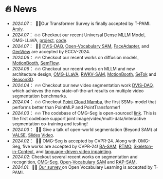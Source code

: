 # 🔥 News

[//]: # (- *2024.04*： 🔥🔥 Checkout our Mamba works. [Point Cloud Mamba]&#40;https://arxiv.org/abs/2403.00762&#41;, [MambaAD]&#40;https://arxiv.org/abs/2404.06564&#41;, and [DGMamba]&#40;https://arxiv.org/abs/2404.07794&#41;. )
- *2024.07*： &nbsp;🎉🎉Our Transformer Survey is finally accepted by T-PAMI. [Arxiv](https://arxiv.org/abs/2304.09854).
- *2024.07*： 🔥🔥 Checkout our recent Universal Dense MLLM Model, OMG-LLaVA, [project](https://lxtgh.github.io/project/omg_llava/), [code](https://github.com/lxtGH/OMG-Seg/tree/main/omg_llava).
- *2024.07*： &nbsp;🎉🎉 [DVIS-DAQ](https://zhang-tao-whu.github.io/projects/DVIS_DAQ/), [Open-Vocabulary SAM](https://www.mmlab-ntu.com/project/ovsam/), [FaceAdapter](https://github.com/FaceAdapter/Face-Adapter), and [GenView](https://arxiv.org/pdf/2403.12003) are accepted by ECCV-2024.
- *2024.06*： 🔥🔥 Checkout our recent works on diffusion models, [MotionBooth](https://arxiv.org/abs/2406.17758), [SemFlow]().
- *2024.06*： 🔥🔥 Checkout our recent works on MLLM and new architecture design, [OMG-LLaVA](https://arxiv.org/abs/2406.19389), [RWKV-SAM](https://arxiv.org/abs/2406.19369), [MotionBooth](https://arxiv.org/abs/2406.17758), [SeTok](https://arxiv.org/abs/2406.05127) and [Reason3D](https://arxiv.org/abs/2405.17427).
- *2024.04*： 🔥🔥 Checkout our new video segmentation work [DVIS-DAQ](https://arxiv.org/abs/2404.00086), which achieves the new state-of-the-art results on multiple video segmentation benchmarks.
- *2024.04*： 🔥🔥 Checkout [Point Cloud Mamba](https://arxiv.org/abs/2403.00762), the first SSMs-model that performs better than PointMLP and PointTransformer!
- *2024.03*： 🔥🔥 The codebase of OMG-Seg is open-sourced! [link](https://github.com/lxtGH/OMG-Seg). This is the first codebase support joint image/video/multi-data/interactive segmentation co-training and testing!
- *2024.03*： &nbsp;🎉🎉 Give a talk of open-world segmentation (Beyond SAM) at [VALSE](http://valser.org/), [Slides](../../project/paper_local/xiangtai_valse_talk_3_20_2024.pdf) [Video](https://www.bilibili.com/video/BV1PZ421b7U7/?spm_id_from=333.337.search-card.all.click&vd_source=6bb672e5bcff6f43a998d1ba30743967).
- *2024.02*： &nbsp;🎉🎉 OMG-Seg is accepted by CVPR-24. Along with OMG-Seg, five works are accepted by CVPR-24! [BA-SAM](https://arxiv.org/abs/2401.02317), [RTMO](https://arxiv.org/abs/2312.07526), [Skeleton-in-Context](https://arxiv.org/abs/2312.03703), and [language-driven video inpainting](https://arxiv.org/abs/2401.10226). 
- *2024.02*: Checkout several recent works on segmentation and recognition, [OMG-Seg](https://arxiv.org/abs/2401.10229), [Open-Vocabulary SAM](https://arxiv.org/abs/2401.02955) and [RAP-SAM](https://arxiv.org/abs/2401.10228).
- *2024.01*: &nbsp;🎉🎉 <a href="https://arxiv.org/abs/2306.15880"> Our survey </a> on Open Vocabulary Learning is accepted by T-PAMI.

[//]: # (- *2023.12*: Checkout [EdgeSAM]&#40;https://arxiv.org/abs/2312.06660&#41;, a mobile SAM that can run on iPhone! )

[//]: # (- *2023.10*: Checkout our recent works on Open-Vocabulary Detection and Segmentation. [DST-Det]&#40;https://arxiv.org/abs/2310.01393&#41;, [CLIPSelf]&#40;https://arxiv.org/abs/2310.01403&#41;, [MosaicFusion]&#40;https://arxiv.org/abs/2309.13042&#41;.)

[//]: # (- *2023.09*: &nbsp;🎉🎉 Two NeurIPS Paper are accepted as SpotLight. PSG4D and Point-In-Context.)
[//]: # (- *2023.08*: Give a talk of video segmentation at [VALSE]&#40;http://valser.org/&#41; and [Slides]&#40;../../project/paper_local/talk-valse-8-30-2023.pdf&#41;.)

[//]: # (- *2023.07*: &nbsp;🎉🎉 Three paper in ICCV-23: Tube-Link, Betrayed Caption and EMO-Net. One Oral Paper in ICCV-23 workshop. See you in Paris!!  SFNet-Lite is accepted by IJCV.)

[//]: # (- *2023.06*: Checkout our <a href="https://arxiv.org/abs/2306.08659"> new paper </a> on point cloud in-context learning and <a href="https://arxiv.org/abs/2306.15880"> the first survey</a>  on Open Vocabulary Learning. )

[//]: # (- *2023.03*: Checkout our <a href="https://arxiv.org/abs/2304.09854"> new survey </a> on transformer-based segmentation and detection, Also Video Talk, Chinese, [Link]&#40;https://www.bilibili.com/video/BV1tc411M7DC/?spm_id_from=333.337.search-card.all.click&vd_source=6bb672e5bcff6f43a998d1ba30743967&#41;. )

[//]: # (- *2023.03*：Please checkout our new work, <a href="https://arxiv.org/abs/2303.12782">Tube-Link</a>, the first universal video segmentation framework that outperforms specific video segmentation methods &#40;VIS,VSS,VPS&#41;.)

[//]: # (- *2023.03*：One paper on Panoptic Video Scene Graph Generation &#40;PVSG&#41; is accepted by CVPR-2023.)

[//]: # (- *2022.11*：Two paper on Video Scene Understanding is accepted by T-PAMI.)

[//]: # (- *2022.09*：One paper on Neural Collapse is accepted by NeurIPS-2022. )

[//]: # (- *2022.08*： &nbsp;🎉🎉 Join the MMLab@NTU S-Lab! Our four works &#40;Video K-Net, PanopticPartFormer, FashionFormer, and PolyphonicFormer in CVPR-22/ECCV-22&#41; code are all released. Check out my github homepage.)

[//]: # (- *2022.07*： &nbsp;🎉🎉 Our SFNet-Lite &#40;extension of SFNet-ECCV20&#41; achieve the best mIoU and speed trade-off.)

[//]: # (on multiple driving datasets. SFNet-Lite can obtain 80.1 mIoU while running at 50 FPS, 78.8 mIoU while running at 120 FPS. [Code]&#40;https://github.com/lxtGH/SFSegNets&#41;.)

[//]: # (- *2022.07*: &nbsp;🎉🎉 Three papers are accepted by ECCV-2022. One paper is accepted by ICIP-2022.)

[//]: # (- *2022.07*: &nbsp;🎉🎉 Graduated From PKU. )

[//]: # (- *2022.03*: &nbsp;🎉🎉 Video K-Net is accepted by CVPR-2022 as oral presentation.  )
